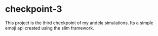 # checkpoint-3
This project is the third checkpoint of my andela simulations. Its a simple emoji api created using the slim framework.
